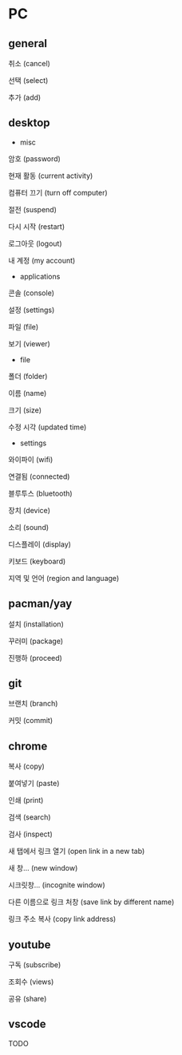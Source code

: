 # PC

## general

취소 (cancel)

선택 (select)

추가 (add)

## desktop

- misc

암호 (password)

현재 활동 (current activity)

컴퓨터  끄기 (turn off computer)

절전 (suspend)

다시 시작 (restart)

로그아웃 (logout)

내 계정 (my account)

- applications

콘솔 (console)

설정 (settings)

파일 (file)

보기 (viewer)

- file

폴더 (folder)

이름 (name)

크기 (size)

수정 시각 (updated time)

- settings

와이파이 (wifi)

연결됨 (connected)

블루투스 (bluetooth)

장치 (device)

소리 (sound)

디스플레이 (display)

키보드 (keyboard)

지역 및 언어 (region and language)

## pacman/yay

설치 (installation)

꾸러미 (package)

진행하 (proceed)

## git

브랜치 (branch)

커밋 (commit)

## chrome

복사 (copy)

붙여넣기 (paste)

인쇄 (print)

검색 (search)

검사 (inspect)

새 탭에서 링크 열기 (open link in a new tab)

새 창...  (new window)

시크릿창...  (incognite window)

다른 이름으로 링크 처창 (save link by different name)

링크 주소 복사 (copy link address)

## youtube

구독 (subscribe)

조회수 (views)

공유 (share)

## vscode

TODO

